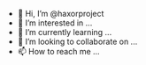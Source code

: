 - 👋 Hi, I’m @haxorproject
- 👀 I’m interested in ...
- 🌱 I’m currently learning ...
- 💞️ I’m looking to collaborate on ...
- 📫 How to reach me ...

<!---
haxorproject/haxorproject is a ✨ special ✨ repository because its `README.md` (this file) appears on your GitHub profile.
You can click the Preview link to take a look at your changes.
--->
